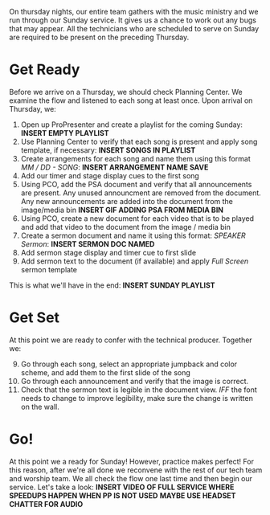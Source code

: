 <!-- TITLE: 301 - How do we "do media"? -->
<!-- SUBTITLE: Get through this and we're pretty much all done learning! -->

On thursday nights, our entire team gathers with the music ministry and we run through our Sunday service. It gives us a chance to work out any bugs that may appear. All the technicians who are scheduled to serve on Sunday are required to be present on the preceding Thursday.
# Get Ready
Before we arrive on a Thursday, we should check Planning Center. We examine the flow and listened to each song at least once. Upon arrival on Thursday, we:
1. Open up ProPresenter and create a playlist for the coming Sunday:
**INSERT EMPTY PLAYLIST**
2. Use Planning Center to verify that each song is present and apply song template, if necessary:
**INSERT SONGS IN PLAYLIST**
3. Create arrangements for each song and name them using this format *MM / DD - SONG*:
**INSERT ARRANGEMENT NAME SAVE**
4. Add our timer and stage display cues to the first song
5. Using PCO, add the PSA document and verify that all announcements are present. Any unused announcment are removed from the document. Any new announcements are added into the document from the image/media bin
**INSERT GIF ADDING PSA FROM MEDIA BIN**
6. Using PCO, create a new document for each video that is to be played and add that video to the document from the image / media bin
7. Create a sermon document and name it using this format: *SPEAKER Sermon*:
**INSERT SERMON DOC NAMED**
7. Add sermon stage display and timer cue to first slide
8. Add sermon text to the document (if available) and apply *Full Screen* sermon template

This is what we'll have in the end:
**INSERT SUNDAY PLAYLIST**

# Get Set
At this point we are ready to confer with the technical producer. Together we:

9. Go through each song, select an appropriate jumpback and color scheme, and add them to the first slide of the song
10. Go through each announcement and verify that the image is correct.
11. Check that the sermon text is legible in the document view. _IFF_ the font needs to change to improve legibility, make sure the change is written on the wall.

# Go!
At this point we a ready for Sunday! However, practice makes perfect! For this reason, after we're all done we reconvene with the rest of our tech team and worship team. We all check the flow one last time and then begin our service. Let's take a look:
**INSERT VIDEO OF FULL SERVICE WHERE SPEEDUPS HAPPEN WHEN PP IS NOT USED**
**MAYBE USE HEADSET CHATTER FOR AUDIO**